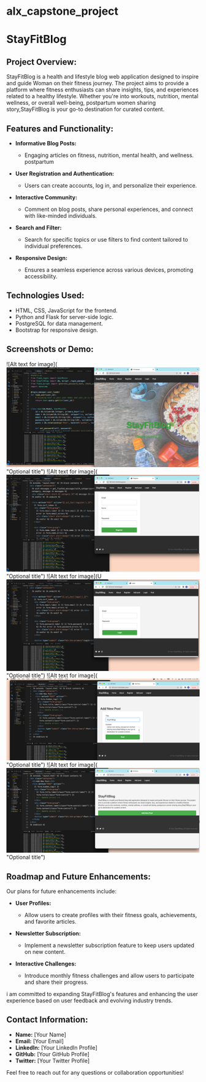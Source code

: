 # alx_capstone_project

# StayFitBlog

## Project Overview:

StayFitBlog is a health and lifestyle blog web application designed to inspire and guide Woman on their fitness journey. The project aims to provide a platform where fitness enthusiasts can share insights, tips, and experiences related to a healthy lifestyle. Whether you're into workouts, nutrition, mental wellness, or overall well-being, postpartum women sharing story,StayFitBlog is your go-to destination for curated content.

## Features and Functionality:

- **Informative Blog Posts:**
  - Engaging articles on fitness, nutrition, mental health, and wellness. postpartum
- **User Registration and Authentication:**

  - Users can create accounts, log in, and personalize their experience.

- **Interactive Community:**

  - Comment on blog posts, share personal experiences, and connect with like-minded individuals.

- **Search and Filter:**

  - Search for specific topics or use filters to find content tailored to individual preferences.

- **Responsive Design:**
  - Ensures a seamless experience across various devices, promoting accessibility.

## Technologies Used:

- HTML, CSS, JavaScript for the frontend.
- Python and Flask for server-side logic.
- PostgreSQL for data management.
- Bootstrap for responsive design.

## Screenshots or Demo:

![Alt text for image](![alt text](<StayFitBlog/static/images/Screenshot 2024-03-16 at 12.23.08 AM.png>) "Optional title")
![Alt text for image](![alt text](<StayFitBlog/static/images/Screenshot 2024-03-16 at 12.24.24 AM.png>) "Optional title")
![Alt text for image](U![alt text](<StayFitBlog/static/images/Screenshot 2024-03-16 at 12.25.02 AM.png>) "Optional title")
![Alt text for image](![alt text](<StayFitBlog/static/images/Screenshot 2024-03-16 at 12.27.39 AM.png>) "Optional title")
![Alt text for image](![alt text](<StayFitBlog/static/images/Screenshot 2024-03-16 at 12.28.10 AM.png>) "Optional title")

## Roadmap and Future Enhancements:

Our plans for future enhancements include:

- **User Profiles:**

  - Allow users to create profiles with their fitness goals, achievements, and favorite articles.

- **Newsletter Subscription:**

  - Implement a newsletter subscription feature to keep users updated on new content.

- **Interactive Challenges:**
  - Introduce monthly fitness challenges and allow users to participate and share their progress.

i am committed to expanding StayFitBlog's features and enhancing the user experience based on user feedback and evolving industry trends.

## Contact Information:

- **Name:** [Your Name]
- **Email:** [Your Email]
- **LinkedIn:** [Your LinkedIn Profile]
- **GitHub:** [Your GitHub Profile]
- **Twitter:** [Your Twitter Profile]

Feel free to reach out for any questions or collaboration opportunities!

